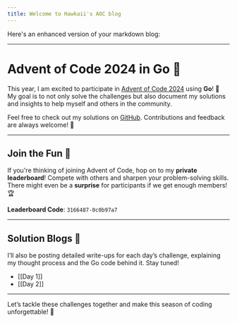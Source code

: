 ```yaml
---
title: Welcome to Hawkaii's AOC blog
---
```

Here's an enhanced version of your markdown blog:

---

# Advent of Code 2024 in Go 🦾

This year, I am excited to participate in [Advent of Code 2024](https://adventofcode.com/2024) using **Go**! 🚀 My goal is to not only solve the challenges but also document my solutions and insights to help myself and others in the community. 

Feel free to check out my solutions on [GitHub](https://github.com/hawkaii/advent_of_code_2024_go). Contributions and feedback are always welcome! 🙌

---

## Join the Fun 🎉

If you're thinking of joining Advent of Code, hop on to my **private leaderboard**! Compete with others and sharpen your problem-solving skills. There might even be a **surprise** for participants if we get enough members! 🏆

**Leaderboard Code**: `3166487-0c0b97a7`

---

## Solution Blogs 📝

I’ll also be posting detailed write-ups for each day’s challenge, explaining my thought process and the Go code behind it. Stay tuned!

- [[Day 1]]
- [[Day 2]]

---

Let’s tackle these challenges together and make this season of coding unforgettable! 🌟
